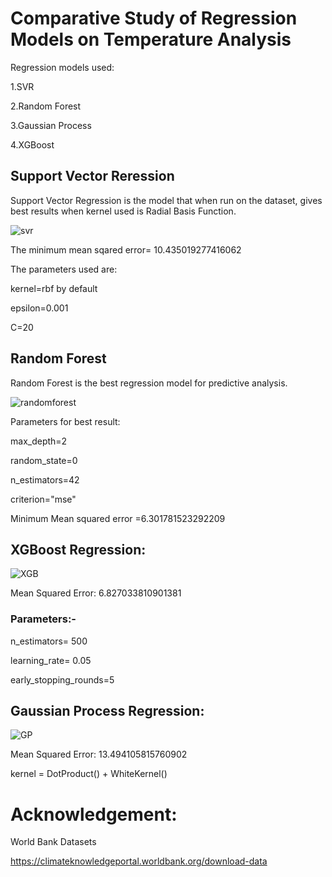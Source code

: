 # Comparative Study of Regression Models on Temperature Analysis

Regression models used:

1.SVR

2.Random Forest

3.Gaussian Process

4.XGBoost

## Support Vector Reression

Support Vector Regression is the model that when run on the dataset, gives best results when kernel used is Radial Basis Function.

![svr](https://user-images.githubusercontent.com/43705726/61465067-01630a80-a995-11e9-9724-add7b029b8d9.png)

The minimum mean sqared error= 10.435019277416062
 
The parameters used are:

kernel=rbf by default

epsilon=0.001

C=20

## Random Forest

Random Forest is the best regression model for predictive analysis.

![randomforest](https://user-images.githubusercontent.com/43705726/61465066-00ca7400-a995-11e9-8869-1e3d3f0b438f.png)

Parameters for best result:

max_depth=2

random_state=0

n_estimators=42

criterion="mse"

Minimum Mean squared error =6.301781523292209

## XGBoost Regression:

![XGB](https://user-images.githubusercontent.com/37043631/61465058-fd36ed00-a994-11e9-9ba7-3bae23e35d6b.png)

Mean Squared Error: 6.827033810901381

### Parameters:-

n_estimators= 500

learning_rate= 0.05

early_stopping_rounds=5

## Gaussian Process Regression:

![GP](https://user-images.githubusercontent.com/37043631/61465094-0922af00-a995-11e9-9337-6b85be4cdf0a.png)

Mean Squared Error: 13.494105815760902

kernel = DotProduct() + WhiteKernel()

# Acknowledgement:

World Bank Datasets

https://climateknowledgeportal.worldbank.org/download-data
